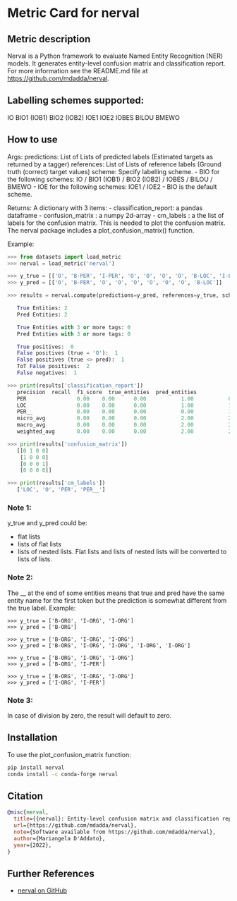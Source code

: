# Metric Card for nerval

## Metric description

Nerval is a Python framework to evaluate Named Entity Recognition (NER) models.
It generates entity-level confusion matrix and classification report.
For more information see the README.md file at https://github.com/mdadda/nerval.

## Labelling schemes supported:
IO
BIO1 (IOB1)
BIO2 (IOB2)
IOE1
IOE2
IOBES
BILOU
BMEWO

## How to use
Args:
    predictions: List of Lists of predicted labels (Estimated targets as returned by a tagger)
    references: List of Lists of reference labels (Ground truth (correct) target values)
    scheme: Specify labelling scheme.
        - BIO for the following schemes: IO / BIO1 (IOB1) / BIO2 (IOB2) / IOBES / BILOU / BMEWO
        - IOE for the following schemes: IOE1 / IOE2
        - BIO is the default scheme.

Returns:
A dictionary with 3 items:
    - classification_report: a pandas dataframe
    - confusion_matrix : a numpy 2d-array
    - cm_labels : a the list of labels for the confusion matrix. This is needed to plot the confusion matrix. The nerval package includes a plot_confusion_matrix() function.

Example:
```python
>>> from datasets import load_metric
>>> nerval = load_metric('nerval')

>>> y_true = [['O', 'B-PER', 'I-PER', 'O', 'O', 'O', 'O', 'B-LOC', 'I-LOC']]
>>> y_pred = [['O', 'B-PER', 'O', 'O', 'O', 'O', 'O', 'O', 'B-LOC']]

>>> results = nerval.compute(predictions=y_pred, references=y_true, scheme='BIO')

   True Entities: 2
   Pred Entities: 2

   True Entities with 3 or more tags: 0
   Pred Entities with 3 or more tags: 0

   True positives:  0
   False positives (true = 'O'):  1
   False positives (true <> pred):  1
   ToT False positives:  2
   False negatives:  1

>>> print(results['classification_report'])
   precision  recall  f1_score  true_entities  pred_entities
   PER                0.00    0.00      0.00           1.00           0.00
   LOC                0.00    0.00      0.00           1.00           1.00
   PER__              0.00    0.00      0.00           0.00           1.00
   micro_avg          0.00    0.00      0.00           2.00           2.00
   macro_avg          0.00    0.00      0.00           2.00           2.00
   weighted_avg       0.00    0.00      0.00           2.00           2.00

>>> print(results['confusion_matrix'])
   [[0 1 0 0]
    [1 0 0 0]
    [0 0 0 1]
    [0 0 0 0]]

>>> print(results['cm_labels'])
   ['LOC', 'O', 'PER', 'PER__']
```

### Note 1:
y_true and y_pred could be:
- flat lists
- lists of flat lists
- lists of nested lists.
Flat lists and lists of nested lists will be converted to lists of lists.

### Note 2:
The __ at the end of some entities means that true and pred have the same entity name for the first token but the prediction is somewhat different from the true label.
Example:
```
>>> y_true = ['B-ORG', 'I-ORG', 'I-ORG']
>>> y_pred = ['B-ORG']

>>> y_true = ['B-ORG', 'I-ORG', 'I-ORG']
>>> y_pred = ['B-ORG', 'I-ORG', 'I-ORG', 'I-ORG', 'I-ORG']

>>> y_true = ['B-ORG', 'I-ORG', 'I-ORG']
>>> y_pred = ['B-ORG', 'I-PER']

>>> y_true = ['B-ORG', 'I-ORG', 'I-ORG']
>>> y_pred = ['I-ORG', 'I-PER']
```

### Note 3:
In case of division by zero, the result will default to zero.

## Installation
To use the plot_confusion_matrix function:
```bash
pip install nerval
conda install -c conda-forge nerval
```

## Citation
```bibtex
@misc{nerval,
  title={{nerval}: Entity-level confusion matrix and classification report to evaluate Named Entity Recognition (NER) models.},
  url={https://github.com/mdadda/nerval},
  note={Software available from https://github.com/mdadda/nerval},
  author={Mariangela D'Addato},
  year={2022},
}
```

## Further References
- [nerval on GitHub](https://github.com/mdadda/nerval)
